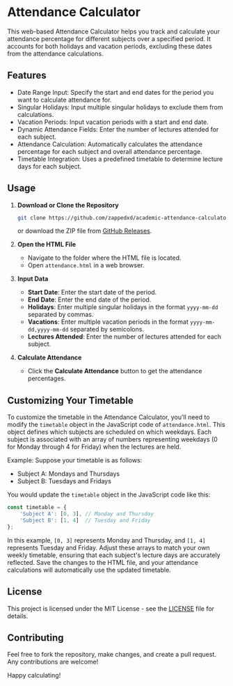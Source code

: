 

# Attendance Calculator

This web-based Attendance Calculator helps you track and calculate your attendance percentage for different subjects over a specified period.
It accounts for both holidays and vacation periods, excluding these dates from the attendance calculations.

## Features

- Date Range Input: Specify the start and end dates for the period you want to calculate attendance for.
- Singular Holidays: Input multiple singular holidays to exclude them from calculations.
- Vacation Periods: Input vacation periods with a start and end date.
- Dynamic Attendance Fields: Enter the number of lectures attended for each subject.
- Attendance Calculation: Automatically calculates the attendance percentage for each subject and overall attendance percentage.
- Timetable Integration: Uses a predefined timetable to determine lecture days for each subject.

## Usage

1. **Download or Clone the Repository**
   ```bash
   git clone https://github.com/zappedxd/academic-attendance-calculator.git
   ```
   or download the ZIP file from [GitHub Releases](https://github.com/zappedxd/academic-attendance-calculator/releases).

2. **Open the HTML File**
   - Navigate to the folder where the HTML file is located.
   - Open `attendance.html` in a web browser.

3. **Input Data**
   - **Start Date**: Enter the start date of the period.
   - **End Date**: Enter the end date of the period.
   - **Holidays**: Enter multiple singular holidays in the format `yyyy-mm-dd` separated by commas.
   - **Vacations**: Enter multiple vacation periods in the format `yyyy-mm-dd,yyyy-mm-dd` separated by semicolons.
   - **Lectures Attended**: Enter the number of lectures attended for each subject.

4. **Calculate Attendance**
   - Click the **Calculate Attendance** button to get the attendance percentages.

## Customizing Your Timetable

To customize the timetable in the Attendance Calculator, you'll need to modify the `timetable` object in the JavaScript code of `attendance.html`. This object defines which subjects are scheduled on which weekdays. Each subject is associated with an array of numbers representing weekdays (0 for Monday through 4 for Friday) when the lectures are held.

Example: Suppose your timetable is as follows:
- Subject A: Mondays and Thursdays
- Subject B: Tuesdays and Fridays

You would update the `timetable` object in the JavaScript code like this:

```javascript
const timetable = {
    'Subject A': [0, 3], // Monday and Thursday
    'Subject B': [1, 4]  // Tuesday and Friday
};
```

In this example, `[0, 3]` represents Monday and Thursday, and `[1, 4]` represents Tuesday and Friday. Adjust these arrays to match your own weekly timetable, ensuring that each subject's lecture days are accurately reflected. Save the changes to the HTML file, and your attendance calculations will automatically use the updated timetable.

## License

This project is licensed under the MIT License - see the [LICENSE](LICENSE) file for details.

## Contributing

Feel free to fork the repository, make changes, and create a pull request. Any contributions are welcome!

Happy calculating!
```
